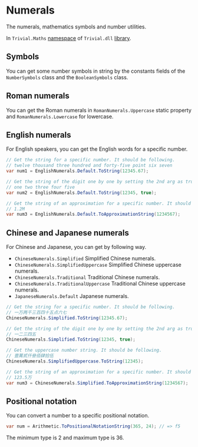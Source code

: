 # Numerals

The numerals, mathematics symbols and number utilities.

In `Trivial.Maths` [namespace](./README) of `Trivial.dll` [library](../README).

## Symbols

You can get some number symbols in string by the constants fields of the `NumberSymbols` class and the `BooleanSymbols` class.

## Roman numerals

You can get the Roman numerals in `RomanNumerals.Uppercase` static property and `RomanNumerals.Lowercase` for lowercase.

## English numerals

For English speakers, you can get the English words for a specific number.

```csharp
// Get the string for a specific number. It should be following.
// twelve thousand three hundred and forty-five point six seven
var num1 = EnglishNumerals.Default.ToString(12345.67);

// Get the string of the digit one by one by setting the 2nd arg as true. It should be following.
// one two three four five
var num2 = EnglishNumerals.Default.ToString(12345, true);

// Get the string of an approximation for a specific number. It should be following.
// 1.2M
var num3 = EnglishNumerals.Default.ToApproximationString(1234567);
```

## Chinese and Japanese numerals

For Chinese and Japanese, you can get by following way.

- `ChineseNumerals.Simplified` Simplified Chinese numerals.
- `ChineseNumerals.SimplifiedUppercase` Simplified Chinese uppercase numerals.
- `ChineseNumerals.Traditional` Traditional Chinese numerals.
- `ChineseNumerals.TraditionalUppercase` Traditional Chinese uppercase numerals.
- `JapaneseNumerals.Default` Japanese numerals.

```csharp
// Get the string for a specific number. It should be following.
// 一万两千三百四十五点六七
ChineseNumerals.Simplified.ToString(12345.67);

// Get the string of the digit one by one by setting the 2nd arg as true. It should be following.
// 一二三四五
ChineseNumerals.Simplified.ToString(12345, true);

// Get the uppercase number string. It should be following.
// 壹萬贰仟叄佰肆拾伍
ChineseNumerals.SimplifiedUppercase.ToString(12345);

// Get the string of an approximation for a specific number. It should be following.
// 123.5万
var num3 = ChineseNumerals.Simplified.ToApproximationString(1234567);
```

## Positional notation

You can convert a number to a specific positional notation.

```csharp
var num = Arithmetic.ToPositionalNotationString(365, 24); // => f5
```

The minimum type is 2 and maximum type is 36.

